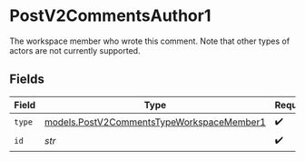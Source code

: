 # PostV2CommentsAuthor1

The workspace member who wrote this comment. Note that other types of actors are not currently supported.


## Fields

| Field                                                                                        | Type                                                                                         | Required                                                                                     | Description                                                                                  |
| -------------------------------------------------------------------------------------------- | -------------------------------------------------------------------------------------------- | -------------------------------------------------------------------------------------------- | -------------------------------------------------------------------------------------------- |
| `type`                                                                                       | [models.PostV2CommentsTypeWorkspaceMember1](../models/postv2commentstypeworkspacemember1.md) | :heavy_check_mark:                                                                           | N/A                                                                                          |
| `id`                                                                                         | *str*                                                                                        | :heavy_check_mark:                                                                           | N/A                                                                                          |